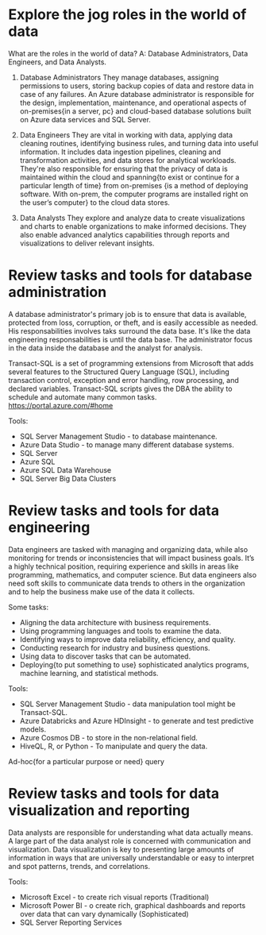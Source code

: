 # Explore the jog roles in the world of data
What are the roles in the world of data? A: Database Administrators, Data Engineers, and Data Analysts.

1. Database Administrators
They manage databases, assigning permissions to users, storing backup copies of data and restore data in case of any failures. An Azure database administrator is responsible for the design, implementation, maintenance, and operational aspects of on-premises{in a server, pc} and cloud-based database solutions built on Azure data services and SQL Server.

2. Data Engineers
They are vital in working with data, applying data cleaning routines, identifying business rules, and turning data into useful information. It includes data ingestion pipelines, cleaning and transformation activities, and data stores for analytical workloads. They're also responsible for ensuring that the privacy of data is maintained within the cloud and spanning{to exist or continue for a particular length of time} from on-premises {is a method of deploying software. With on-prem, the computer programs are installed right on the user’s computer} to the cloud data stores.

3. Data Analysts
They explore and analyze data to create visualizations and charts to enable organizations to make informed decisions. They also enable advanced analytics capabilities through reports and visualizations to deliver relevant insights.

# Review tasks and tools for database administration
A database administrator's primary job is to ensure that data is available, protected from loss, corruption, or theft, and is easily accessible as needed.
His responsabilities involves taks surround the data base. It's like the data engineering responsabilities is until the data base. The administrator focus in the data inside the database and the analyst for analysis.

Transact-SQL is a set of programming extensions from Microsoft that adds several features to the Structured Query Language (SQL), including transaction control, exception and error handling, row processing, and declared variables. Transact-SQL scripts gives the DBA the ability to schedule and automate many common tasks.
https://portal.azure.com/#home

Tools:
- SQL Server Management Studio - to database maintenance.
- Azure Data Studio - to manage many different database systems. 
- SQL Server
- Azure SQL 
- Azure SQL Data Warehouse
- SQL Server Big Data Clusters

# Review tasks and tools for data engineering
Data engineers are tasked with managing and organizing data, while also monitoring for trends or inconsistencies that will impact business goals. It’s a highly technical position, requiring experience and skills in areas like programming, mathematics, and computer science. But data engineers also need soft skills to communicate data trends to others in the organization and to help the business make use of the data it collects.

Some tasks:
- Aligning the data architecture with business requirements.
- Using programming languages and tools to examine the data.
- Identifying ways to improve data reliability, efficiency, and quality.
- Conducting research for industry and business questions.
- Using data to discover tasks that can be automated.
- Deploying{to put something to use} sophisticated analytics programs, machine learning, and statistical methods.


Tools: 
- SQL Server Management Studio - data manipulation tool might be Transact-SQL.
- Azure Databricks and Azure HDInsight - to generate and test predictive models. 
- Azure Cosmos DB - to store in the non-relational field.
- HiveQL, R, or Python - To manipulate and query the data.

Ad-hoc{for a particular purpose or need} query

# Review tasks and tools for data visualization and reporting
Data analysts are responsible for understanding what data actually means. A large part of the data analyst role is concerned with communication and visualization. Data visualization is key to presenting large amounts of information in ways that are universally understandable or easy to interpret and spot patterns, trends, and correlations.

Tools: 
- Microsoft Excel - to create rich visual reports (Traditional)
- Microsoft Power BI - o create rich, graphical dashboards and reports over data that can vary dynamically (Sophisticated)
- SQL Server Reporting Services
